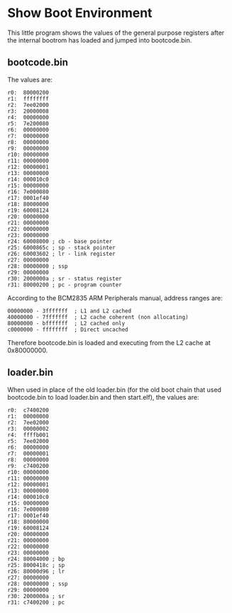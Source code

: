 # Show Boot Environment

This little program shows the values of the general purpose registers after the internal bootrom has loaded and
jumped into bootcode.bin.

## bootcode.bin

The values are:

    r0:  80000200
    r1:  ffffffff
    r2:  7ee02000
    r3:  20000008
    r4:  00000000
    r5:  7e200080
    r6:  00000000
    r7:  00000000
    r8:  00000000
    r9:  00000000
    r10: 00000000
    r11: 00000000
    r12: 00000001
    r13: 00000000
    r14: 000010c0
    r15: 00000000
    r16: 7e000080
    r17: 0001ef40
    r18: 80000000
    r19: 60008124
    r20: 00000000
    r21: 00000000
    r22: 00000000
    r23: 00000000
    r24: 60008000 ; cb - base pointer
    r25: 6000865c ; sp - stack pointer
    r26: 60003602 ; lr - link register
    r27: 00000000
    r28: 00000000 ; ssp
    r29: 00000000
    r30: 2000000a ; sr - status register
    r31: 80000200 ; pc - program counter

According to the BCM2835 ARM Peripherals manual, address ranges are:

    00000000 - 3fffffff  ; L1 and L2 cached
    40000000 - 7fffffff  ; L2 cache coherent (non allocating)
    80000000 - bfffffff  ; L2 cached only
    c0000000 - ffffffff  ; Direct uncached

Therefore bootcode.bin is loaded and executing from the L2 cache at 0x80000000.

## loader.bin

When used in place of the old loader.bin (for the old boot chain that used bootcode.bin to load loader.bin and
then start.elf), the values are:

    r0:  c7400200
    r1:  00000000
    r2:  7ee02000
    r3:  00000002
    r4:  ffffb001
    r5:  7ee02000
    r6:  00000000
    r7:  00000001
    r8:  00000000
    r9:  c7400200
    r10: 00000000
    r11: 00000000
    r12: 00000001
    r13: 00000000
    r14: 000010c0
    r15: 00000000
    r16: 7e000080
    r17: 0001ef40
    r18: 80000000
    r19: 60008124
    r20: 00000000
    r21: 00000000
    r22: 00000000
    r23: 00000000
    r24: 80004000 ; bp
    r25: 8000418c ; sp
    r26: 80000d96 ; lr
    r27: 00000000
    r28: 00000000 ; ssp
    r29: 00000000
    r30: 2000000a ; sr
    r31: c7400200 ; pc
